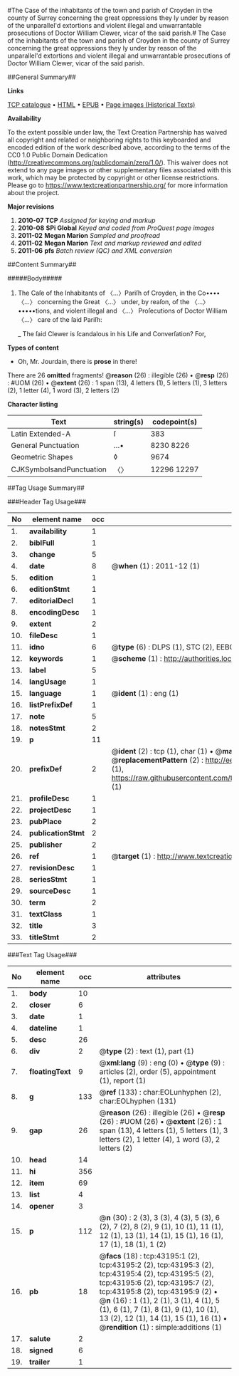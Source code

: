 #The Case of the inhabitants of the town and parish of Croyden in the county of Surrey concerning the great oppressions they ly under by reason of the unparallel'd extortions and violent illegal and unwarrantable prosecutions of Doctor William Clewer, vicar of the said parish.#
The Case of the inhabitants of the town and parish of Croyden in the county of Surrey concerning the great oppressions they ly under by reason of the unparallel'd extortions and violent illegal and unwarrantable prosecutions of Doctor William Clewer, vicar of the said parish.

##General Summary##

**Links**

[TCP catalogue](http://www.ota.ox.ac.uk/tcp/)  • 
[HTML](http://tei.it.ox.ac.uk/tcp/Texts-HTML/free/A31/A31164.html)  • 
[EPUB](http://tei.it.ox.ac.uk/tcp/Texts-EPUB/free/A31/A31164.epub) • 
[Page images (Historical Texts)](https://historicaltexts.jisc.ac.uk/eebo-09464155e)

**Availability**

To the extent possible under law, the Text Creation Partnership has waived all copyright and related or neighboring rights to this keyboarded and encoded edition of the work described above, according to the terms of the CC0 1.0 Public Domain Dedication (http://creativecommons.org/publicdomain/zero/1.0/). This waiver does not extend to any page images or other supplementary files associated with this work, which may be protected by copyright or other license restrictions. Please go to https://www.textcreationpartnership.org/ for more information about the project.

**Major revisions**

1. __2010-07__ __TCP__ *Assigned for keying and markup*
1. __2010-08__ __SPi Global__ *Keyed and coded from ProQuest page images*
1. __2011-02__ __Megan Marion__ *Sampled and proofread*
1. __2011-02__ __Megan Marion__ *Text and markup reviewed and edited*
1. __2011-06__ __pfs__ *Batch review (QC) and XML conversion*

##Content Summary##

#####Body#####

1. The Caſe of the Inhabitants of 〈…〉Pariſh of Croyden, in the Co••••〈…〉 concerning the Great 〈…〉 under, by reaſon, of the 〈…〉•••••tions, and violent illegal and 〈…〉 Proſecutions of Doctor William〈…〉 care of the ſaid Pariſh:

    _ The ſaid Clewer is ſcandalous in his Life and Converſation? For,

**Types of content**

  * Oh, Mr. Jourdain, there is **prose** in there!

There are 26 **omitted** fragments! 
 @__reason__ (26) : illegible (26)  •  @__resp__ (26) : #UOM (26)  •  @__extent__ (26) : 1 span (13), 4 letters (1), 5 letters (1), 3 letters (2), 1 letter (4), 1 word (3), 2 letters (2)

**Character listing**


|Text|string(s)|codepoint(s)|
|---|---|---|
|Latin Extended-A|ſ|383|
|General Punctuation|…•|8230 8226|
|Geometric Shapes|◊|9674|
|CJKSymbolsandPunctuation|〈〉|12296 12297|

##Tag Usage Summary##

###Header Tag Usage###

|No|element name|occ|attributes|
|---|---|---|---|
|1.|__availability__|1||
|2.|__biblFull__|1||
|3.|__change__|5||
|4.|__date__|8| @__when__ (1) : 2011-12 (1)|
|5.|__edition__|1||
|6.|__editionStmt__|1||
|7.|__editorialDecl__|1||
|8.|__encodingDesc__|1||
|9.|__extent__|2||
|10.|__fileDesc__|1||
|11.|__idno__|6| @__type__ (6) : DLPS (1), STC (2), EEBO-CITATION (1), OCLC (1), VID (1)|
|12.|__keywords__|1| @__scheme__ (1) : http://authorities.loc.gov/ (1)|
|13.|__label__|5||
|14.|__langUsage__|1||
|15.|__language__|1| @__ident__ (1) : eng (1)|
|16.|__listPrefixDef__|1||
|17.|__note__|5||
|18.|__notesStmt__|2||
|19.|__p__|11||
|20.|__prefixDef__|2| @__ident__ (2) : tcp (1), char (1)  •  @__matchPattern__ (2) : ([0-9\-]+):([0-9IVX]+) (1), (.+) (1)  •  @__replacementPattern__ (2) : http://eebo.chadwyck.com/downloadtiff?vid=$1&page=$2 (1), https://raw.githubusercontent.com/textcreationpartnership/Texts/master/tcpchars.xml#$1 (1)|
|21.|__profileDesc__|1||
|22.|__projectDesc__|1||
|23.|__pubPlace__|2||
|24.|__publicationStmt__|2||
|25.|__publisher__|2||
|26.|__ref__|1| @__target__ (1) : http://www.textcreationpartnership.org/docs/. (1)|
|27.|__revisionDesc__|1||
|28.|__seriesStmt__|1||
|29.|__sourceDesc__|1||
|30.|__term__|2||
|31.|__textClass__|1||
|32.|__title__|3||
|33.|__titleStmt__|2||


###Text Tag Usage###

|No|element name|occ|attributes|
|---|---|---|---|
|1.|__body__|10||
|2.|__closer__|6||
|3.|__date__|1||
|4.|__dateline__|1||
|5.|__desc__|26||
|6.|__div__|2| @__type__ (2) : text (1), part (1)|
|7.|__floatingText__|9| @__xml:lang__ (9) : eng (0)  •  @__type__ (9) : articles (2), order (5), appointment (1), report (1)|
|8.|__g__|133| @__ref__ (133) : char:EOLunhyphen (2), char:EOLhyphen (131)|
|9.|__gap__|26| @__reason__ (26) : illegible (26)  •  @__resp__ (26) : #UOM (26)  •  @__extent__ (26) : 1 span (13), 4 letters (1), 5 letters (1), 3 letters (2), 1 letter (4), 1 word (3), 2 letters (2)|
|10.|__head__|14||
|11.|__hi__|356||
|12.|__item__|69||
|13.|__list__|4||
|14.|__opener__|3||
|15.|__p__|112| @__n__ (30) : 2 (3), 3 (3), 4 (3), 5 (3), 6 (2), 7 (2), 8 (2), 9 (1), 10 (1), 11 (1), 12 (1), 13 (1), 14 (1), 15 (1), 16 (1), 17 (1), 18 (1), 1 (2)|
|16.|__pb__|18| @__facs__ (18) : tcp:43195:1 (2), tcp:43195:2 (2), tcp:43195:3 (2), tcp:43195:4 (2), tcp:43195:5 (2), tcp:43195:6 (2), tcp:43195:7 (2), tcp:43195:8 (2), tcp:43195:9 (2)  •  @__n__ (16) : 1 (1), 2 (1), 3 (1), 4 (1), 5 (1), 6 (1), 7 (1), 8 (1), 9 (1), 10 (1), 13 (2), 12 (1), 14 (1), 15 (1), 16 (1)  •  @__rendition__ (1) : simple:additions (1)|
|17.|__salute__|2||
|18.|__signed__|6||
|19.|__trailer__|1||
